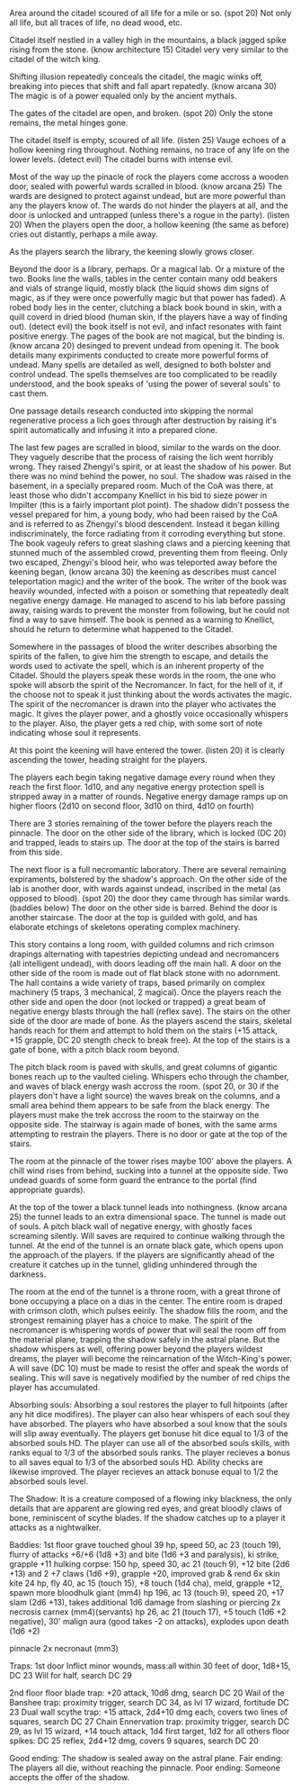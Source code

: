 Area around the citadel scoured of all life for a mile or so.  (spot 20) Not only all life, but all traces of life, no dead wood, etc.

Citadel itself nestled in a valley high in the mountains, a black jagged spike rising from the stone.  (know architecture 15) Citadel very very similar to the citadel of the witch king.  

Shifting illusion repeatedly conceals the citadel, the magic winks off, breaking into pieces that shift and fall apart repatedly.  (know arcana 30) The magic is of a power equaled only by the ancient mythals.

The gates of the citadel are open, and broken.  (spot 20) Only the stone remains, the metal hinges gone.

The citadel itself is empty, scoured of all life. (listen 25) Vauge echoes of a hollow keening ring throughout.  Nothing remains, no trace of any life on the lower levels.  (detect evil) The citadel burns with intense evil.

Most of the way up the pinacle of rock the players come accross a wooden door, sealed with powerful wards scralled in blood.  (know arcana 25)  The wards are designed to protect against undead, but are more powerful than any the players know of.  The wards do not hinder the players at all, and the door is unlocked and untrapped (unless there's a rogue in the party).  (listen 20) When the players open the door, a hollow keening (the same as before) cries out distantly, perhaps a mile away.

As the players search the library, the keening slowly grows closer.

Beyond the door is a library, perhaps.  Or a magical lab.  Or a mixture of the two.  Books line the walls, tables in the center contain many odd beakers and vials of strange liquid, mostly black (the liquid shows dim signs of magic, as if they were once powerfully magic but that power has faded).  A robed body lies in the center, clutching a black book bound in skin, with a quill coverd in dried blood (human skin, if the players have a way of finding out). (detect evil) the book itself is not evil, and infact resonates with faint positive energy.  The pages of the book are not magical, but the binding is.  (know arcana 20) desinged to prevent undead from opening it.  The book details many expiriments conducted to create more powerful forms of undead.  Many spells are detailed as well, designed to both bolster and control undead.  The spells themselves are too complicated to be readily understood, and the book speaks of 'using the power of several souls' to cast them.  

One passage details research conducted into skipping the normal regenerative process a lich goes through after destruction by raising it's spirit automatically and infusing it into a prepared clone.  

The last few pages are scralled in blood, similar to the wards on the door.  They vaguely describe that the process of raising the lich went horribly wrong.  They raised Zhengyi's spirit, or at least the shadow of his power.  But there was no mind behind the power, no soul.  The shadow was raised in the basement, in a specially prepared room.  Much of the CoA was there, at least those who didn't accompany Knellict in his bid to sieze power in Impilter (this is a fairly important plot point).  The shadow didn't possess the vessel prepared for him, a young body, who had been raised by the CoA and is referred to as Zhengyi's blood descendent.  Instead it began killing indiscriminately, the force radiating from it corroding everything but stone.  The book vageuly refers to great slashing claws and a piercing keening that stunned much of the assembled crowd, preventing them from fleeing.  Only two escaped, Zhengyi's blood heir, who was teleported away before the keening began, (know arcana 30) the keening as describes must cancel teleportation magic) and the writer of the book.  The writer of the book was heavily wounded, infected with a poison or something that repeatedly dealt negative energy damage.  He managed to ascend to his lab before passing away, raising wards to prevent the monster from following, but he could not find a way to save himself.  The book is penned as a warning to Knellict, should he return to determine what happened to the Citadel.

Somewhere in the passages of blood the writer describes absorbing the spirits of the fallen, to give him the strength to escape, and details the words used to activate the spell, which is an inherent property of the Citadel.  Should the players speak these words in the room, the one who spoke will absorb the spirit of the Necromancer. In fact, for the hell of it, if the choose not to speak it just thinking about the words activates the magic.  The spirit of the necromancer is drawn into the player who activates the magic.  It gives the player power, and a ghostly voice occasionally whispers to the player.  Also, the player gets a red chip, with some sort of note indicating whose soul it represents.

At this point the keening will have entered the tower.  (listen 20) it is clearly ascending the tower, heading straight for the players.

The players each begin taking negative damage every round when they reach the first floor.  1d10, and any negative energy protection spell is stripped away in a matter of rounds. Negative energy damage ramps up on higher floors (2d10 on second floor, 3d10 on third, 4d10 on fourth)

There are 3 stories remaining of the tower before the players reach the pinnacle.  The door on the other side of the library, which is locked (DC 20) and trapped, leads to stairs up.  The door at the top of the stairs is barred from this side.

The next floor is a full necromantic laboratory.  There are several remaining expiraments, bolstered by the shadow's approach.  On the other side of the lab is another door, with wards against undead, inscribed in the metal (as opposed to blood). (spot 20) the door they came through has similar wards.  (baddies below)  The door on the other side is barred. Behind the door is another staircase.  The door at the top is guilded with gold, and has elaborate etchings of skeletons operating complex machinery.

This story contains a long room, with guilded columns and rich crimson drapings alternating with tapestries depicting undead and necromancers (all intelligent undead), with doors leading off the main hall.  A door on the other side of the room is made out of flat black stone with no adornment.  The hall contains a wide variety of traps, based primarily on complex machinery (5 traps, 3 mechanical, 2 magical).  Once the players reach the other side and open the door (not locked or trapped) a great beam of negative energy blasts through the hall (reflex save).  The stairs on the other side of the door are made of bone.  As the players ascend the stairs, skeletal hands reach for them and attempt to hold them on the stairs (+15 attack, +15 grapple, DC 20 stength check to break free).  At the top of the stairs is a gate of bone, with a pitch black room beyond.

The pitch black room is paved with skulls, and great columns of gigantic bones reach up to the vaulted cieling.  Whispers echo through the chamber, and waves of black energy wash accross the room.  (spot 20, or 30 if the players don't have a light source) the waves break on the columns, and a small area behind them appears to be safe from the black energy.  The players must make the trek accross the room to the stairway on the opposite side.  The stairway is again made of bones, with the same arms attempting to restrain the players.  There is no door or gate at the top of the stairs.

The room at the pinnacle of the tower rises maybe 100' above the players.  A chill wind rises from behind, sucking into a tunnel at the opposite side.  Two undead guards of some form guard the entrance to the portal (find appropriate guards).

At the top of the tower a black tunnel leads into nothingness.  (know arcana 25) the tunnel leads to an extra dimensional space.  The tunnel is made out of souls.  A pitch black wall of negative energy, with ghostly faces screaming silently.  Will saves are required to continue walking through the tunnel.  At the end of the tunnel is an ornate black gate, which opens upon the approach of the players.  If the players are significantly ahead of the creature it catches up in the tunnel, gliding unhindered through the darkness.

The room at the end of the tunnel is a throne room, with a great throne of bone occupying a place on a dias in the center.  The entire room is draped with crimson cloth, which pulses eeirily.  The shadow fills the room, and the strongest remaining player has a choice to make.  The spirit of the necromancer is whispering words of power that will seal the room off from the material plane, trapping the shadow safely in the astral plane.  But the shadow whispers as well, offering power beyond the players wildest dreams, the player will become the reincarnation of the Witch-King's power.  A will save (DC 10) must be made to resist the offer and speak the words of sealing.  This will save is negatively modified by the number of red chips the player has accumulated.

Absorbing souls:  Absorbing a soul restores the player to full hitpoints (after any hit dice modifires).  The player can also hear whispers of each soul they have absorbed.  The players who have absorbed a soul know that the souls will slip away eventually.  The players get bonuse hit dice equal to 1/3 of the absorbed souls HD.  The player can use all of the absorbed souls skills, with ranks equal to 1/3 of the absorbed souls ranks.  The player recieves a bonus to all saves equal to 1/3 of the absorbed souls HD.  Ability checks are likewise improved.  The player recieves an attack bonuse equal to 1/2 the absorbed souls level.

The Shadow:  It is a creature composed of a flowing inky blackness, the only details that are apparent are glowing red eyes, and great bloodly claws of bone, reminiscent of scythe blades.  If the shadow catches up to a player it attacks as a nightwalker.  

Baddies:
1st floor
grave touched ghoul 39 hp, speed 50, ac 23 (touch 19), flurry of attacks +6/+6 (1d8 +3) and bite (1d6 +3 and paralysis), ki strike, grapple +11
hulking corpse: 150 hp, speed 30, ac 21 (touch 9), +12 bite (2d6 +13) and 2 +7 claws (1d6 +9), grapple +20, improved grab &amp; rend
6x skin kite 24 hp, fly 40, ac 15 (touch 15), +8 touch (1d4 cha), meld, grapple +12, spawn more
bloodhulk giant (mm4) hp 196, ac 13 (touch 9), speed 20, +17 slam (2d6 +13), takes additional 1d6 damage from slashing or piercing
2x necrosis carnex (mm4)(servants) hp 26, ac 21 (touch 17), +5 touch (1d6 +2 negative), 30' malign aura (good takes -2 on attacks), explodes upon death (1d6 +2)

pinnacle
2x necronaut (mm3)

Traps:
1st door
Inflict minor wounds, mass:all within 30 feet of door, 1d8+15, DC 23 Will for half, search DC 29

2nd floor
floor blade trap: +20 attack, 10d6 dmg, search DC 20
Wail of the Banshee trap: proximity trigger, search DC 34, as lvl 17 wizard, fortitude DC 23
Dual wall scythe trap: +15 attack, 2d4+10 dmg each, covers two lines of squares, search DC 27
Chain Ennervation trap: proximity trigger, search DC 29, as lvl 15 wizard, +14 touch attack, 1d4 first target, 1d2 for all others
floor spikes: DC 25 reflex, 2d4+12 dmg, covers 9 squares, search DC 20


Good ending: The shadow is sealed away on the astral plane.
Fair ending: The players all die, without reaching the pinnacle.
Poor ending: Someone accepts the offer of the shadow.
